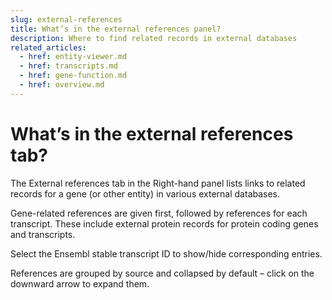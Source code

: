 ```yaml
---
slug: external-references
title: What’s in the external references panel?
description: Where to find related records in external databases
related_articles:
  - href: entity-viewer.md
  - href: transcripts.md
  - href: gene-function.md
  - href: overview.md
---
```


# What’s in the external references tab?
 
The External references tab in the Right-hand panel lists links to related records for a gene (or other entity) in various external databases. 

Gene-related references are given first, followed by references for each transcript. These include external protein records for protein coding genes and transcripts. 

Select the Ensembl stable transcript ID to show/hide corresponding entries. 

References are grouped by source and collapsed by default – click on the downward arrow to expand them.

